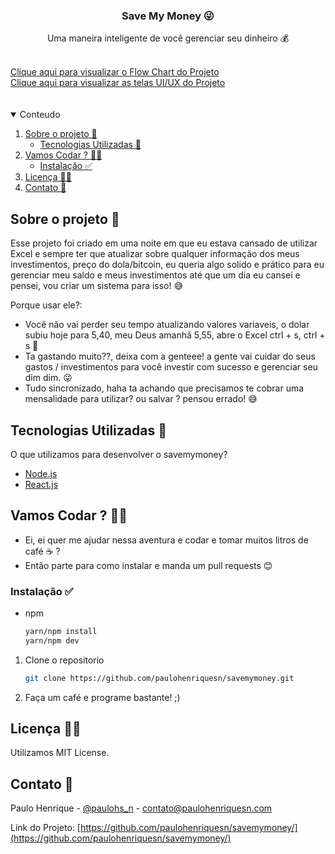 

  <h3 align="center">Save My Money 😜 </h3>
  
  
  <p align="center">
    Uma maneira inteligente de você gerenciar seu dinheiro 💰
    <br />
    <!--- 
    <a href="#"><strong>Acessar o site</strong></a>
    ---!>
    <br />
</p>
 <a href="https://whimsical.com/estrutura-do-projeto-kU5GeBCnz1arV8RjP5xhN">Clique aqui para visualizar o Flow Chart do Projeto</a><br><a href="https://whimsical.com/telas-H4zkTpchCvNUnSjCEZ3SFx">Clique aqui para visualizar as telas UI/UX do Projeto</a><br><br><br>
<details open="open">
  <summary>Conteudo</summary>
  <ol>
    <li>
      <a href="#sobre-o-projeto-📝">Sobre o projeto 📝</a>
      <ul>
        <li><a href="#tecnologias-utilizadas-🚀">Tecnologias Utilizadas 🚀</a></li>
      </ul>
    </li>
    <li>
      <a href="#vamos-codar-?-👨‍💻">Vamos Codar ? 👨‍💻</a>
      <ul>
        <li><a href="#instalação-✅">Instalação ✅</a></li>
      </ul>
    </li>
    <li><a href="#licença-☝🏻">Licença ☝🏻</a></li>
    <li><a href="#contato-📧<">Contato 📧</a></li>
  </ol>
</details>


## Sobre o projeto 📝

Esse projeto foi criado em uma noite em que eu estava cansado de utilizar Excel e sempre ter que atualizar sobre qualquer informação dos meus investimentos,
preço do dola/bitcoin, eu queria algo solido e prático para eu gerenciar meu saldo e meus investimentos até que um dia eu cansei e pensei, vou criar um sistema
para isso! 😅

Porque usar ele?:
* Você não vai perder seu tempo atualizando valores variaveis, o dolar subiu hoje para 5,40, meu Deus amanhã 5,55, abre o Excel ctrl + s, ctrl + s 🤯
* Ta gastando muito??, deixa com a genteee! a gente vai cuidar do seus gastos / investimentos para você investir com sucesso e gerenciar seu dim dim. 😜
* Tudo sincronizado, haha ta achando que precisamos te cobrar uma mensalidade para utilizar? ou salvar ? pensou errado! 😅


## Tecnologias Utilizadas 🚀

O que utilizamos para desenvolver o savemymoney?
* [Node.js](https://nodejs.org)
* [React.js](https://reactjs.org)


## Vamos Codar ? 👨‍💻

* Ei, ei quer me ajudar nessa aventura e codar e tomar muitos litros de café ☕️ ?
* Então parte para como instalar e manda um pull requests 😊

### Instalação ✅

* npm
  ```sh
  yarn/npm install 
  yarn/npm dev
  ```

1. Clone o repositorio
   ```sh
   git clone https://github.com/paulohenriquesn/savemymoney.git
   ```
2. Faça um café e programe bastante! ;)
  
## Licença ☝🏻

Utilizamos MIT License.


## Contato 📧

Paulo Henrique - [@paulohs_n](https://instaram.com/paulohs_n) - contato@paulohenriquesn.com

Link do Projeto: [https://github.com/paulohenriquesn/savemymoney/](https://github.com/paulohenriquesn/savemymoney/)

